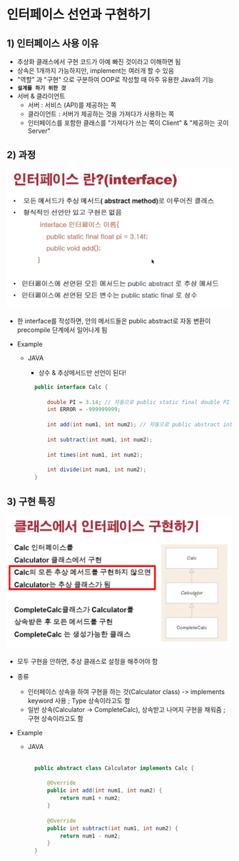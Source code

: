 <link href="../../md/style.css" rel="stylesheet">

# 인터페이스 선언과 구현하기

## 1) 인터페이스 사용 이유

- 추상화 클래스에서 구현 코드가 아예 빠진 것이라고 이해하면 됨
- 상속은 1개까지 가능하지만, implement는 여러개 할 수 있음
- "역할" 과 "구현" 으로 구분하여 OOP로 작성할 때 아주 유용한 Java의 기능
- **`설계를 하기 위한 것`**
- 서버 & 클라이언트
  - 서버 : 서비스 (API)를 제공하는 쪽
  - 클라이언트 : 서버가 제공하는 것을 가져다가 사용하는 쪽
  - 인터페이스를 포함한 클래스를 "가져다가 쓰는 쪽이 Client" & "제공하는 곳이 Server"

## 2) 과정

<img src='images/2021-09-09-18-09-14.png' />

- 한 interface를 작성하면, 안의 메서드들은 public abstract로 자동 변환이 precompile 단계에서 일어나게 됨
- Example

  - JAVA

    - 상수 & 추상메서드만 선언이 된다!

    ```JAVA
      public interface Calc {

          double PI = 3.14; // 자동으로 public static final double PI = 3.14; 로 변환
          int ERROR = -999999999;

          int add(int num1, int num2); // 자동으로 public abstract int add() 로 변환

          int subtract(int num1, int num2);

          int times(int num1, int num2);

          int divide(int num1, int num2);
      }
    ```

## 3) 구현 특징

<img src='images/2021-09-09-19-14-53.png' />

- 모두 구현을 안하면, 추상 클래스로 설정을 해주어야 함
- 종류
  - 인터페이스 상속을 하여 구현을 하는 것(Calculator class) -> implements keyword 사용 ; Type 상속이라고도 함
  - 일반 상속(Calculator -> CompleteCalc), 상속받고 나머지 구현을 채워줌 ; 구현 상속이라고도 함
- Example

  - JAVA

    ```JAVA

      public abstract class Calculator implements Calc {

          @Override
          public int add(int num1, int num2) {
              return num1 + num2;
          }

          @Override
          public int subtract(int num1, int num2) {
              return num1 - num2;
          }
      }
    ```
